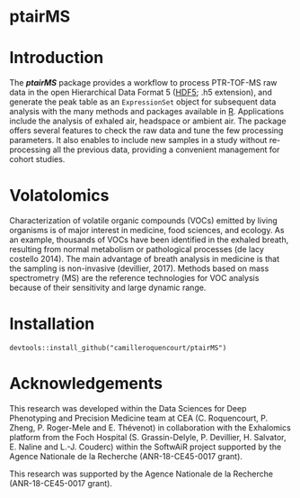 # ptairMS

# Introduction
The _**ptairMS**_ package provides a workflow to process PTR-TOF-MS raw data in the open Hierarchical Data Format 5 ([HDF5](https://www.hdfgroup.org/); .h5 extension), and generate the peak table as an `ExpressionSet` object for subsequent data analysis with the many methods and packages available in [R](https://www.r-project.org/). Applications include the analysis of exhaled air, headspace or ambient air. The package offers several features to check the raw data and tune the few processing parameters. It also enables to include new samples in a study without re-processing all the previous data, providing a convenient management for cohort studies. 

# Volatolomics
Characterization of volatile organic compounds (VOCs) emitted by living organisms is of major interest in medicine, food sciences, and ecology. As an example, thousands of VOCs have been identified in the exhaled breath, resulting from normal metabolism or pathological processes (de lacy costello 2014). The main advantage of breath analysis in medicine is that the sampling is non-invasive (devillier, 2017). Methods based on mass spectrometry (MS) are the reference technologies for VOC analysis because of their sensitivity and large dynamic range.

# Installation 

`devtools::install_github("camilleroquencourt/ptairMS")`

# Acknowledgements
This research was developed within the Data Sciences for Deep Phenotyping and Precision Medicine team at CEA (C. Roquencourt, P. Zheng, P. Roger-Mele and E. Thévenot) in collaboration with the Exhalomics platform from the Foch Hospital (S. Grassin-Delyle, P. Devillier, H. Salvator, E. Naline and L.-J. Couderc) within the SoftwAiR project supported by the Agence Nationale de la Recherche (ANR-18-CE45-0017 grant).

This research was supported by the Agence Nationale de la Recherche (ANR-18-CE45-0017 grant).
